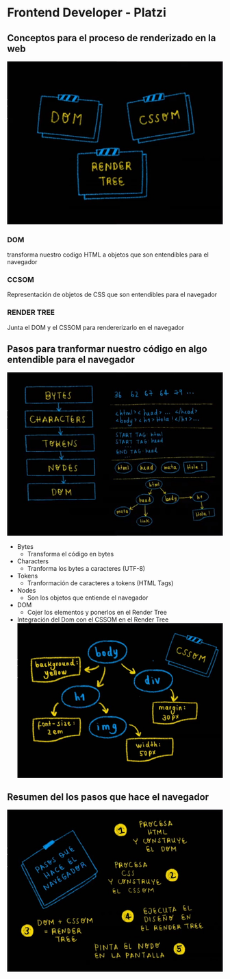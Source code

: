 # Frontend Developer - Platzi
## Conceptos para el proceso de renderizado en la web
![Conceptos](./platzi-video/assets/img/markdown/1.jpg)
### DOM
transforma nuestro codigo HTML a objetos que son entendibles para el navegador
### CCSOM
Representación de objetos de CSS que son entendibles para el navegador
### RENDER TREE
Junta el DOM y el CSSOM para rendererizarlo en el navegador
## Pasos para tranformar nuestro código en algo entendible para el navegador
![Pasos](./platzi-video/assets/img/markdown/2.jpg)
* Bytes
  * Transforma el código en bytes
* Characters
  * Tranforma los bytes a caracteres (UTF-8)
* Tokens
  * Tranformación de caracteres a tokens (HTML Tags)
* Nodes
  * Son los objetos que entiende el navegador
* DOM
  * Cojer los elementos y ponerlos en el Render Tree
* Integración del Dom con el CSSOM en el Render Tree
![Pasos](./platzi-video/assets/img/markdown/3.jpg)
## Resumen del los pasos que hace el navegador
![Pasos](./platzi-video/assets/img/markdown/4.jpg)